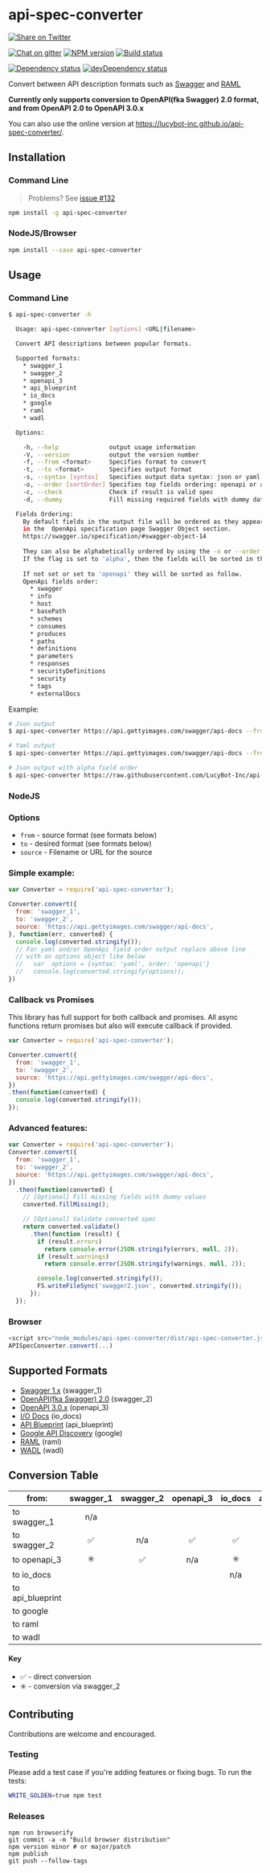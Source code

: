 # api-spec-converter
[![Share on Twitter][twitter-image]][twitter-link]

[![Chat on gitter][gitter-image]][gitter-link]
[![NPM version][npm-image]][npm-link]
[![Build status][travis-image]][travis-link]

[![Dependency status][deps-image]][deps-link]
[![devDependency status][devdeps-image]][devdeps-link]

Convert between API description formats such as [Swagger](http://swagger.io/) and [RAML](http://raml.org/)

**Currently only supports conversion to OpenAPI(fka Swagger) 2.0 format, and from OpenAPI 2.0 to OpenAPI 3.0.x**

You can also use the online version at https://lucybot-inc.github.io/api-spec-converter/.

## Installation

### Command Line
> Problems? See [issue #132](https://github.com/LucyBot-Inc/api-spec-converter/issues/132)
```bash
npm install -g api-spec-converter
```

### NodeJS/Browser
```bash
npm install --save api-spec-converter
```

## Usage

### Command Line
```bash
$ api-spec-converter -h

  Usage: api-spec-converter [options] <URL|filename>

  Convert API descriptions between popular formats.

  Supported formats:
    * swagger_1
    * swagger_2
    * openapi_3
    * api_blueprint
    * io_docs
    * google
    * raml
    * wadl

  Options:

    -h, --help              output usage information
    -V, --version           output the version number
    -f, --from <format>     Specifies format to convert
    -t, --to <format>       Specifies output format
    -s, --syntax [syntax]   Specifies output data syntax: json or yaml. Defaults to json
    -o, --order [sortOrder] Specifies top fields ordering: openapi or alpha. Defaults to openapi
    -c, --check             Check if result is valid spec
    -d, --dummy             Fill missing required fields with dummy data

  Fields Ordering:
    By default fields in the output file will be ordered as they appear 
    in the  OpenApi specification page Swagger Object section.
    https://swagger.io/specification/#swagger-object-14
    
    They can also be alphabetically ordered by using the -o or --order flag.
    If the flag is set to 'alpha', then the fields will be sorted in the A to Z order.
    
    If not set or set to 'openapi' they will be sorted as follow.
    OpenApi fields order:
      * swagger
      * info
      * host
      * basePath
      * schemes
      * consumes
      * produces
      * paths
      * definitions
      * parameters
      * responses
      * securityDefinitions
      * security
      * tags
      * externalDocs
```

Example:
```bash
# Json output
$ api-spec-converter https://api.gettyimages.com/swagger/api-docs --from=swagger_1 --to=swagger_2 > swagger.json

# Yaml output
$ api-spec-converter https://api.gettyimages.com/swagger/api-docs --from=swagger_1 --to=swagger_2 --syntax=yaml > swagger.yaml

# Json output with alpha field order
$ api-spec-converter https://raw.githubusercontent.com/LucyBot-Inc/api-spec-converter/master/test/input/swagger_1/petstore/pet.json --from=swagger_1 --to=swagger_2 --order=alpha > swagger.json
```

### NodeJS

### Options
* `from` - source format (see formats below)
* `to` - desired format (see formats below)
* `source` - Filename or URL for the source
### Simple example:
```js
var Converter = require('api-spec-converter');

Converter.convert({
  from: 'swagger_1',
  to: 'swagger_2',
  source: 'https://api.gettyimages.com/swagger/api-docs',
}, function(err, converted) {
  console.log(converted.stringify());
  // For yaml and/or OpenApi field order output replace above line
  // with an options object like below
  //   var  options = {syntax: 'yaml', order: 'openapi'}
  //   console.log(converted.stringify(options));
})
```
### Callback vs Promises
This library has full support for both callback and promises.
All async functions return promises but also will execute callback if provided.

```js
var Converter = require('api-spec-converter');

Converter.convert({
  from: 'swagger_1',
  to: 'swagger_2',
  source: 'https://api.gettyimages.com/swagger/api-docs',
})
.then(function(converted) {
  console.log(converted.stringify());
});
```
### Advanced features:
```js
var Converter = require('api-spec-converter');
Converter.convert({
  from: 'swagger_1',
  to: 'swagger_2',
  source: 'https://api.gettyimages.com/swagger/api-docs',
})
  .then(function(converted) {
    // [Optional] Fill missing fields with dummy values
    converted.fillMissing();

    // [Optional] Validate converted spec
    return converted.validate()
      .then(function (result) {
        if (result.errors)
          return console.error(JSON.stringify(errors, null, 2));
        if (result.warnings)
          return console.error(JSON.stringify(warnings, null, 2));

        console.log(converted.stringify());
        FS.writeFileSync('swagger2.json', converted.stringify());
      });
  });
```

### Browser
```js
<script src="node_modules/api-spec-converter/dist/api-spec-converter.js"></script>
APISpecConverter.convert(...)
```

## Supported Formats

* [Swagger 1.x](https://github.com/OAI/OpenAPI-Specification/blob/master/versions/1.2.md) (swagger_1)
* [OpenAPI(fka Swagger) 2.0](https://github.com/OAI/OpenAPI-Specification/blob/master/versions/2.0.md) (swagger_2)
* [OpenAPI 3.0.x](https://github.com/OAI/OpenAPI-Specification/blob/master/versions/3.0.0.md) (openapi_3)
* [I/O Docs](https://github.com/mashery/iodocs) (io_docs)
* [API Blueprint](https://github.com/apiaryio/api-blueprint/blob/master/API%20Blueprint%20Specification.md) (api_blueprint)
* [Google API Discovery](https://developers.google.com/discovery/v1/reference/apis) (google)
* [RAML](http://raml.org/spec.html) (raml)
* [WADL](http://www.w3.org/Submission/wadl/) (wadl)


## Conversion Table

|from:             |swagger_1|swagger_2|openapi_3|io_docs|api_blueprint|google|raml|wadl|
-------------------|:-------:|:-------:|:-----:|:-----:|:-----------:|:----:|:--:|:--:|
|to swagger_1      |  n/a    |         |       |       |             |      |    |    |
|to swagger_2      | :white_check_mark: |    n/a  | :white_check_mark:  | :white_check_mark: | :white_check_mark: | :white_check_mark: | :white_check_mark: | :white_check_mark: |
|to openapi_3      |   :eight_spoked_asterisk:     | :white_check_mark: |  n/a  |   :eight_spoked_asterisk:  | :eight_spoked_asterisk: |  :eight_spoked_asterisk:   | :eight_spoked_asterisk:  | :eight_spoked_asterisk:  |
|to io_docs        |         |         |       |  n/a  |             |      |    |    |
|to api_blueprint  |         |         |       |       |    n/a      |      |    |    |
|to google         |         |         |       |       |             |  n/a |    |    |
|to raml           |         |         |       |       |             |      | n/a|    |
|to wadl           |         |         |       |       |             |      |    | n/a|

#### Key
* :white_check_mark: - direct conversion
* :eight_spoked_asterisk: - conversion via swagger_2

## Contributing
Contributions are welcome and encouraged.

### Testing
Please add a test case if you're adding features or fixing bugs. To run the tests:

```bash
WRITE_GOLDEN=true npm test
```

### Releases
```
npm run browserify
git commit -a -m "Build browser distribution"
npm version minor # or major/patch
npm publish
git push --follow-tags
```

[twitter-image]: https://img.shields.io/twitter/url/http/lucybot.github.io/api-spec-converter.svg?style=social
[twitter-link]: https://twitter.com/intent/tweet?text=Convert+between+API+description+formats+such+as+Swagger+and+RAML:&url=http%3A%2F%2Flucybot.github.io%2Fapi-spec-converter
[gitter-image]: https://img.shields.io/gitter/room/lucybot/api-spec-converter.svg
[gitter-link]: https://gitter.im/lucybot/api-spec-converter
[npm-image]: https://img.shields.io/npm/v/api-spec-converter.svg
[npm-link]: https://npmjs.org/package/api-spec-converter
[travis-image]: https://img.shields.io/travis/LucyBot-Inc/api-spec-converter.svg
[travis-link]: https://travis-ci.org/LucyBot-Inc/api-spec-converter
[deps-image]: https://img.shields.io/david/lucybot/api-spec-converter.svg
[deps-link]: https://david-dm.org/lucybot/api-spec-converter
[devdeps-image]: https://img.shields.io/david/dev/lucybot/api-spec-converter.svg
[devdeps-link]: https://david-dm.org/lucybot/api-spec-converter#info=devDependencies

